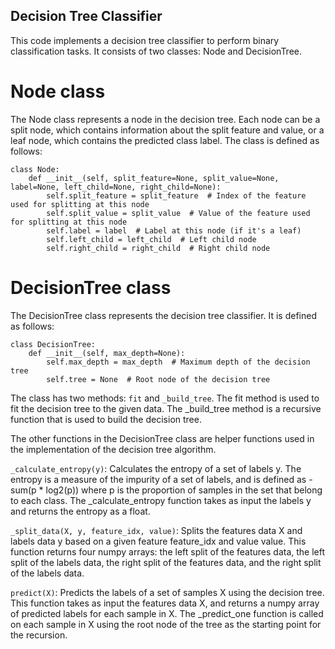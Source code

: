 ## Decision Tree Classifier
This code implements a decision tree classifier to perform binary classification tasks. It consists of two classes: Node and DecisionTree.

# Node class
The Node class represents a node in the decision tree. Each node can be a split node, which contains information about the split feature and value, or a leaf node, which contains the predicted class label. The class is defined as follows:

```
class Node:
    def __init__(self, split_feature=None, split_value=None, label=None, left_child=None, right_child=None):
        self.split_feature = split_feature  # Index of the feature used for splitting at this node
        self.split_value = split_value  # Value of the feature used for splitting at this node
        self.label = label  # Label at this node (if it's a leaf)
        self.left_child = left_child  # Left child node
        self.right_child = right_child  # Right child node
```

# DecisionTree class
The DecisionTree class represents the decision tree classifier. It is defined as follows:

```
class DecisionTree:
    def __init__(self, max_depth=None):
        self.max_depth = max_depth  # Maximum depth of the decision tree
        self.tree = None  # Root node of the decision tree
```
The class has two methods: `fit` and `_build_tree`. The fit method is used to fit the decision tree to the given data. The _build_tree method is a recursive function that is used to build the decision tree.

The other functions in the DecisionTree class are helper functions used in the implementation of the decision tree algorithm.

`_calculate_entropy(y)`: Calculates the entropy of a set of labels y. The entropy is a measure of the impurity of a set of labels, and is defined as - sum(p * log2(p)) where p is the proportion of samples in the set that belong to each class. The _calculate_entropy function takes as input the labels y and returns the entropy as a float.

`_split_data(X, y, feature_idx, value)`: Splits the features data X and labels data y based on a given feature feature_idx and value value. This function returns four numpy arrays: the left split of the features data, the left split of the labels data, the right split of the features data, and the right split of the labels data.

`predict(X)`: Predicts the labels of a set of samples X using the decision tree. This function takes as input the features data X, and returns a numpy array of predicted labels for each sample in X. The _predict_one function is called on each sample in X using the root node of the tree as the starting point for the recursion.

